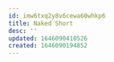 ```yaml
---
id: imw6txq2y8v6cewa60whkp6
title: Naked Short
desc: ''
updated: 1646090410526
created: 1646090194852
---
```


